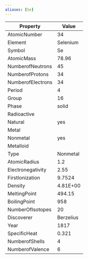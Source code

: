 ```yaml
---
aliases: [Se]
---
```


| Property          | Value     |
| ----------------- | --------- |
| AtomicNumber      | 34        |
| Element           | Selenium  |
| Symbol            | Se        |
| AtomicMass        | 78.96     |
| NumberofNeutrons  | 45        |
| NumberofProtons   | 34        |
| NumberofElectrons | 34        |
| Period            | 4         |
| Group             | 16        |
| Phase             | solid     |
| Radioactive       |           |
| Natural           | yes       |
| Metal             |           |
| Nonmetal          | yes       |
| Metalloid         |           |
| Type              | Nonmetal  |
| AtomicRadius      | 1.2       |
| Electronegativity | 2.55      |
| FirstIonization   | 9.7524    |
| Density           | 4.81E+00  |
| MeltingPoint      | 494.15    |
| BoilingPoint      | 958       |
| NumberOfIsotopes  | 20        |
| Discoverer        | Berzelius |
| Year              | 1817      |
| SpecificHeat      | 0.321     |
| NumberofShells    | 4         |
| NumberofValence   | 6         |
